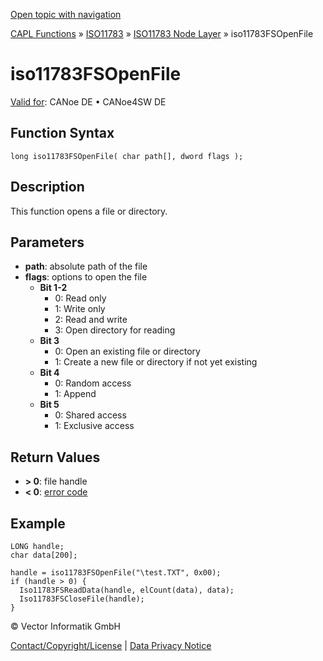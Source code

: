 [Open topic with navigation](../../../../../../CANoeDEFamily.htm#Topics/CAPLFunctions/ISO11783/ISONodeLayer/Functions/CAPLfunctionIso11783FSOpenFile.md)

[CAPL Functions](../../../CAPLfunctions.md) » [ISO11783](../../CAPLfunctionsISO11783Overview.md) » [ISO11783 Node Layer](../CAPLfunctionsISONLOverview.md) » iso11783FSOpenFile

# iso11783FSOpenFile

[Valid for](../../../../Shared/FeatureAvailability.md):  CANoe DE • CANoe4SW DE

## Function Syntax

```plaintext
long iso11783FSOpenFile( char path[], dword flags );
```

## Description

This function opens a file or directory.

## Parameters

- **path**: absolute path of the file
- **flags**: options to open the file
  - **Bit 1-2**
    - 0: Read only
    - 1: Write only
    - 2: Read and write
    - 3: Open directory for reading
  - **Bit 3**
    - 0: Open an existing file or directory
    - 1: Create a new file or directory if not yet existing
  - **Bit 4**
    - 0: Random access
    - 1: Append
  - **Bit 5**
    - 0: Shared access
    - 1: Exclusive access

## Return Values

- **> 0**: file handle
- **< 0**: [error code](../CAPLfunctionsISONLErrorCodes.md)

## Example

```plaintext
LONG handle;
char data[200];

handle = iso11783FSOpenFile("\test.TXT", 0x00);
if (handle > 0) {
  Iso11783FSReadData(handle, elCount(data), data);
  Iso11783FSCloseFile(handle);
}
```

© Vector Informatik GmbH

[Contact/Copyright/License](../../../../Shared/ContactCopyrightLicense.md) | [Data Privacy Notice](https://www.vector.com/int/en/company/get-info/privacy-policy/)